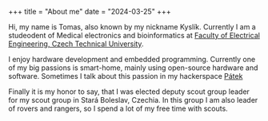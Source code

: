 +++
title = "About me"
date = "2024-03-25"
+++

Hi, my name is Tomas, also known by my nickname Kyslík. Currently I am a studeodent of Medical electronics and bioinformatics at [Faculty of Electrical Engineering, Czech Technical University](https://fel.cvut.cz).

I enjoy hardware development and embedded programming. Currently one of my big passions is smart-home, mainly using open-source hardware and software. Sometimes I talk about this passion in my hackerspace [Pátek](https://patekvpatek.cz)

Finally it is my honor to say, that I was elected deputy scout group leader for my scout group in Stará Boleslav, Czechia. In this group I am also leader of rovers and rangers, so I spend a lot of my free time with scouts.
